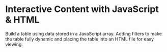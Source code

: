 # Interactive Content with JavaScript & HTML

Build a table using data stored in a JavaScript array. Adding filters to make the table fully dynamic and placing the table into an HTML file for easy viewing.


